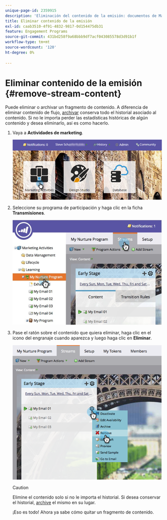 ```yaml
---
unique-page-id: 2359915
description: 'Eliminación del contenido de la emisión: documentos de Marketo, documentación del producto'
title: Eliminar contenido de la emisión
exl-id: caab3510-4f91-4832-9817-0d154475db31
feature: Engagement Programs
source-git-commit: 431bd258f9a68bbb9df7acf043085578d3d91b1f
workflow-type: tm+mt
source-wordcount: '120'
ht-degree: 0%

---
```


# Eliminar contenido de la emisión {#remove-stream-content}

Puede eliminar o archivar un fragmento de contenido. A diferencia de eliminar contenido de flujo, [archivar](/help/marketo/product-docs/email-marketing/drip-nurturing/using-stream-content/archive-and-unarchive-stream-content.md) conserva todo el historial asociado al contenido. Si no le importa perder las estadísticas históricas de algún contenido y desea eliminarlo, así es como hacerlo.

1. Vaya a **Actividades de marketing**.

   ![](assets/login-marketing-activities-1.png)

1. Seleccione su programa de participación y haga clic en la ficha **Transmisiones**.

   ![](assets/cloneasteam-3.jpg)

1. Pase el ratón sobre el contenido que quiera eliminar, haga clic en el icono del engranaje cuando aparezca y luego haga clic en **Eliminar**.

   ![](assets/image2014-9-15-17-3a38-3a15.png)

   >[!CAUTION]
   >
   >Elimine el contenido solo si no le importa el historial. Si desea conservar el historial, [archive](/help/marketo/product-docs/email-marketing/drip-nurturing/using-stream-content/archive-and-unarchive-stream-content.md) el mismo en su lugar.

   ¡Eso es todo! Ahora ya sabe cómo quitar un fragmento de contenido.

